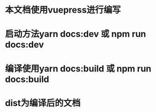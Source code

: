 # 本文档使用vuepress进行编写
# 启动方法yarn docs:dev 或 npm run docs:dev
# 编译使用yarn docs:build 或 npm run docs:build
# dist为编译后的文档